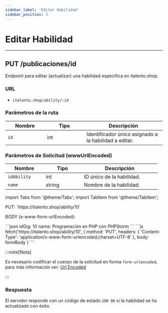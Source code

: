 ```yaml
---
sidebar_label: 'Editar Habilidad'
sidebar_position: 3
---
```


# Editar Habilidad

---

## PUT /publicaciones/id

Endpoint para editar (actualizar) una habilidad especifica en italento.shop.

### URL

- `italento.shop/ability/:id`

### Parámetros de la ruta

<table>
  <thead>
    <tr>
      <th width="20%">Nombre</th>
      <th width="20%">Tipo</th>
      <th width="40%">Descripción</th>
    </tr>
  </thead>
  <tbody>
    <tr>
      <td><code>id</code></td>
      <td>int</td>
      <td>Identificador único asignado a la habilidad a editar.</td>
    </tr>
  </tbody>
</table>

### Parámetros de Solicitud (wwwUrlEncoded)

<table>
  <thead>
    <tr>
      <th width="20%">Nombre</th>
      <th width="20%">Tipo</th>
      <th width="40%">Descripción</th>
    </tr>
  </thead>
  <tbody>
    <tr>
      <td><code>idAbility</code></td>
      <td>int</td>
      <td>ID único de la habilidad.</td>
    </tr>
    <tr>
      <td><code>name</code></td>
      <td>string</td>
      <td>Nombre de la habilidad.</td>
    </tr>
  </tbody>
</table>


import Tabs from '@theme/Tabs';
import TabItem from '@theme/TabItem';

<Tabs>
  <TabItem value="postman" label="Postman" default>
    <p>PUT:  `https://italento.shop/ability/10`</p>
    <p>BODY (x-www-form-urlEncoded):</p>
```json   
idGig: 10
name: Programación en PHP con PHPStorm
```
  </TabItem>
  <TabItem value="code" label="JS">
    ```js
fetch('https://italento.shop/ability/10', {
  method: 'PUT',
  headers: {
    'Content-Type': 'application/x-www-form-urlencoded;charset=UTF-8'
  },
  body: formBody
}
```

:::note[Nota]

Es necesario codificar el cuerpo de la solicitud en forma `form-urlencoded`, para más información ver: [Url Encoded](https://stackoverflow.com/questions/35325370/how-do-i-post-a-x-www-form-urlencoded-request-using-fetch)

:::
  </TabItem>
</Tabs>

### Respuesta

El servidor responde con un código de estado `200 OK` si la habilidad se ha actualizado con éxito.
